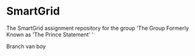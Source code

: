 # SmartGrid
The SmartGrid assignment repository for the group 'The Group Formerly Known as 'The Prince Statement' '

Branch van boy
